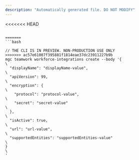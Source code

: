 ```yaml
---
description: "Automatically generated file. DO NOT MODIFY"
---
```


<<<<<<< HEAD
```cli

=======
```bash

// THE CLI IS IN PREVIEW. NON-PRODUCTION USE ONLY
>>>>>>> ac57e61007f395881f1814eae37dc23911227b9b
mgc teamwork workforce-integrations create --body '{\
  "displayName": "displayName-value",\
  "apiVersion": 99,\
  "encryption": {\
    "protocol": "protocol-value",\
    "secret": "secret-value"\
  },\
  "isActive": true,\
  "url": "url-value",\
  "supportedEntities": "supportedEntities-value"\
}\
'

```